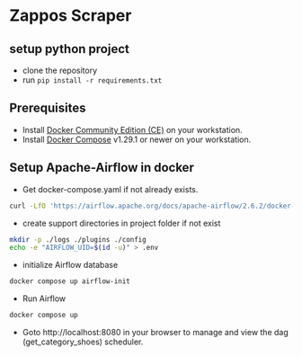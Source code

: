 # Zappos Scraper

## setup python project
* clone the repository
* run `pip install -r requirements.txt`

## Prerequisites
* Install [Docker Community Edition (CE)](https://docs.docker.com/engine/installation/) on your workstation.
* Install [Docker Compose](https://docs.docker.com/compose/install/) v1.29.1 or newer on your workstation.

## Setup Apache-Airflow in docker
* Get docker-compose.yaml if not already exists.
```bash
curl -LfO 'https://airflow.apache.org/docs/apache-airflow/2.6.2/docker-compose.yaml'
```
* create support directories in project folder if not exist
```bash
mkdir -p ./logs ./plugins ./config
echo -e "AIRFLOW_UID=$(id -u)" > .env
```
* initialize Airflow database
```bash
docker compose up airflow-init
```
* Run Airflow
```bash
docker compose up
```
* Goto http://localhost:8080 in your browser to manage and view the dag (get_category_shoes) scheduler.